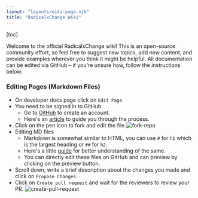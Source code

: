 ```yaml
---
layout: "layouts/wiki-page.njk"
title: "RadicalxChange Wiki"
---
```

[toc]

Welcome to the official RadicalxChange wiki! This is an open-source community effort, so feel free to suggest new topics, add new content, and provide examples wherever you think it might be helpful. All documentation can be edited via GitHub – if you're unsure how, follow the instructions below.

### Editing Pages (Markdown Files)

- On developer docs page click on `Edit Page`
- You need to be signed in to GitHub
  - Go to [GitHub](https://github.com/join) to create an account.
  - Here's an [article](https://www.wikihow.com/Create-an-Account-on-GitHub) to guide you through the process.
- Click on the pen icon to fork and edit the file
  ![fork-repo](https://user-images.githubusercontent.com/55744578/136702921-3105350a-a68a-4aa4-8c5d-fb24742652b2.jpg)
- Editing MD files
  - Markdown is somewhat similar to HTML, you can use `#` for `h1` which is the largest heading or `##` for `h2`.
  - Here's a little [guide](https://www.markdownguide.org/cheat-sheet/) for better understanding of the same.
  - You can directly edit these files on GitHub and can preview by clicking on the preview button.
- Scroll down, write a brief description about the changes you made and click on `Propose Changes`.
- Click on `Create pull request` and wait for the reviewers to review your PR.
  ![create-pull-request](https://user-images.githubusercontent.com/55744578/136703597-6644e43c-7c64-4cc0-bf8b-7fb8db9544cf.jpg)

